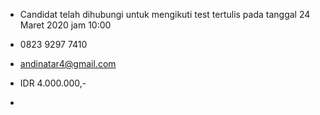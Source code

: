 - Candidat telah dihubungi untuk mengikuti test tertulis pada tanggal 24 Maret 2020 jam 10:00

- 0823 9297 7410

- andinatar4@gmail.com

- IDR 4.000.000,-

- 
